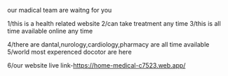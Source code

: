 our madical team are waitng for you

1/this is a health related website
2/can take treatment any time
3/this is all time available online any time

4/there are dantal,nurology,cardiology,pharmacy are all time available
5/world most experenced docotor are here

6/our website live link-https://home-medical-c7523.web.app/